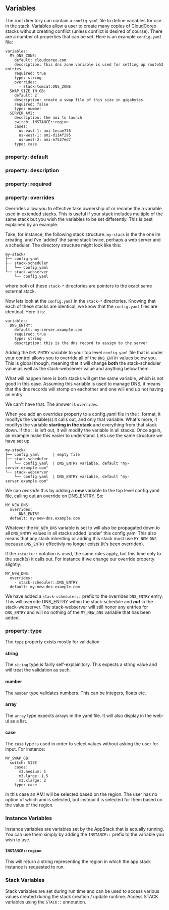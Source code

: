 ## Variables

The root directory can contain a `config.yaml` file to define variables for use in the stack. Variables allow a user to create many copies of CloudCoreo stacks without creating conflict (unless conflict is desired of course). There are a number of properties that can be set. Here is an example `config.yaml` file:
```
variables:
  MY_DNS_ZONE:
    default: cloudcoreo.com
    description: this dns zone variable is used for setting up route53 entries
    required: true
    type: string
    overrides:
      - stack-tomcat:DNS_ZONE
  SWAP_SIZE_IN_GB:
    default: 2
    description: create a swap file of this size in gigabytes
    required: false
    type: number
  SERVER_AMI:
    description: the ami to launch
    switch: INSTANCE::region
    cases:
      us-east-1: ami-1ecae776
      us-west-1: ami-d114f295
      us-west-2: ami-e7527ed7
    type: case
```
### property: default
### property: description
### property: required
### property: overrides
Overrides allow you to effective take ownership of or rename the a variable used in extended stacks. This is useful if your stack includes multiple of the same stack but you wish the variables to be set differently. This is best explained by an example.

Take, for instance, the following stack structure. `my-stack` is the the one im creating, and i've 'added' the same stack twice, perhaps a web server and a scheduler. The directory structure might look like this:
```
my-stack/
├── config.yaml
├── stack-scheduler
│   └── config.yaml
└── stack-webserver
    └── config.yaml
```
where both of these `stack-*` directories are pointers to the exact same external stack.

Now lets look at the `config.yaml` in the `stack-*` directories. Knowing that each of these stacks are identical, we know that the `config.yaml` files are identical. Here it is:
```
variables:
  DNS_ENTRY:
    default: my-server.example.com
    required: true
    type: string
    description: this is the dns record to assign to the server
```

Adding the `DNS_ENTRY` variable to your top level `config.yaml` file that is under your control allows you to override all of the `DNS_ENTRY` values below you. This is global though, meaning that it will change **both** the stack-scheduler value as well as the stack-webserver value and anything below them.

What will happen here is both stacks will get the same variable, which is not good in this case. Assuming this variable is used to manage DNS, it means that the dns records will stomp on eachother and one will end up not having an entry. 

We can't have that. The answer is `overrides`.

When you add an overrides property to a config.yaml file in the <stack>::<name> format, it modifys the variable(s) it calls out, and only that variable. What's more, it modifys the variable **starting in the stack** and everything from that stack down. If the <stack>:: is left out, it will modify the variable in all stacks. Once again, an example make this easier to understand. Lets use the same structure we have set up.
```
my-stack/
├── config.yaml      | empty file
├── stack-scheduler
│   └── config.yaml  | DNS_ENTRY variable, default "my-server.example.com"
└── stack-webserver 
    └── config.yaml  | DNS_ENTRY variable, default "my-server.example.com"
```
We can *override* this by adding a ***new*** variable to the top level config.yaml file, calling out an override on DNS_ENTRY. So:
```
MY_NEW_DNS:
  overrides:
    - DNS_ENTRY
  default: my-new-dns.example.com
```
Whatever the `MY_NEW_DNS` variable is set to will also be propagated down to all `DNS_ENTRY` values in all stacks added 'under' this config.yaml This also means that any stack inheriting or adding this stack must use `MY_NEW_DNS` because `DNS_ENTRY` effectivly no longer exists (it's been overriden).

If the `<stack>::` notation is used, the same rules apply, but this time only to the stack(s) it calls out. For instance if we change our override property slightly:
```
MY_NEW_DNS:
  overrides:
    - stack-scheduler::DNS_ENTRY
  default: my-new-dns.example.com
```
We have added a `stack-scheduler::` prefix to the overrides `DNS_ENTRY` entry. This will override DNS_ENTRY within the stack-schedule and ***not*** in the stack-webserver. The stack-webserver will still honor any entries for `DNS_ENTRY` and will no nothing of the `MY_NEW_DNS` variable that has been added.

### property: type
The `type` property exists mostly for validation
#### string
The `string` type is fairly self-explainitory. This expects a string value and will treat the validation as such.
#### number
The `number` type validates numbers. This can be integers, floats etc.
#### array
The `array` type expects arrays in the yaml file. It will also display in the web-ui as a list.
#### case
The `case` type is used in order to select values without asking the user for input. For instance:
```
MY_SWAP_GB:
  switch: SIZE
    cases:
      m3.medium: 1
      m3.large: 1.5
      m3.xlarge: 2
    type: case
```
In this case an AMI will be selected based on the region. The user has no option of which ami is selected, but instead it is selected for them based on the value of the region.

### Instance Variables
Instance variables are variables set by the AppStack that is actually running. You can use them simply by adding the `INSTANCE::` prefix to the variable you wish to use.
#### `INSTANCE::region`
This will return a string representing the region in which the app stack instance is requested to run.

### Stack Variables
Stack variables are set during run time and can be used to access various values created during the stack creation / update runtime. Access STACK variables using the `STACK::` annotation.
